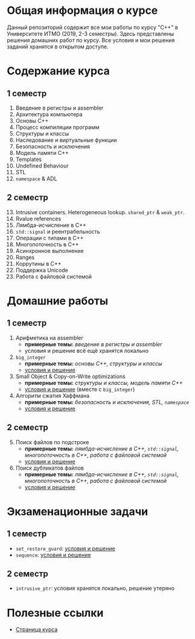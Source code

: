 # Общая информация о курсе

Данный репозиторий содержит все мои работы по курсу "C++" в Университете ИТМО (2019, 2-3 семестры). Здесь представлены решения домашних работ по курсу. Все условия и мои решения заданий хранятся в открытом доступе.

# Содержание курса

## 1 семестр

1. Введение в регистры и assembler
2. Архитектура компьютера
3. Основы C++
4. Процесс компиляции программ
5. Структуры и классы
6. Наследование и виртуальные функции
7. Безопасность и исключения
8. Модель памяти C++
9. Templates
10. Undefined Behaviour
11. STL
12. `namespace` & ADL

## 2 семестр

13. Intrusive containers. Heterogeneous lookup. `shared_ptr` & `weak_ptr`.
14. Rvalue references
15. Лямбда-исчисление в C++
16. `std::signal` и реентрабельность
17. Операции с типами в C++
18. Многопоточность в C++
19. Асинхронное выполнение
20. Ranges
21. Коррутины в C++
22. Поддержка Unicode
23. Работа с файловой системой

# Домашние работы

## 1 семестр

1. Арифметика на assembler
   * **примерные темы:** _введение в регистры и assembler_
   * условия и решение всё ещё хранятся локально
2. `big_integer`
   * **примерные темы:** _основы C++, структуры и классы_
   * [условия и решение](https://github.com/cannor147/big_integer)
3. Small Object & Copy-on-Write optimizations
   * **примерные темы:** _структуры и классы, модель памяти C++_
   * [условия и решение](https://github.com/cannor147/big_integer) (вместе с `big_integer`)
4. Алгоритм сжатия Хаффмана
   * **примерные темы:** _безопасность и исключения, STL, `namespace`_
   * [условия и решение](https://github.com/cannor147/huffman)

## 2 семестр

5. Поиск файлов по подстроке
   * **примерные темы:** _лямбда-исчисление в C++, `std::signal`, многопоточность в C++, работа с файловой системой_
   * [условия и решение](https://github.com/cannor147/substring_finder)
6. Поиск дубликатов файлов
   * **примерные темы:** _лямбда-исчисление в C++, `std::signal`, многопоточность в C++, работа с файловой системой_
   * [условия и решение](https://github.com/cannor147/duplicate_checker)

# Экзаменационные задачи

## 1 семестр

- `set_restore_guard`: [условия и решение](https://github.com/cannor147/set_restore_guard)
- `sequence`: [условия и решение](https://github.com/cannor147/sequence)

## 2 семестр

- `intrusive_ptr`: условия хранятся локально, решение утеряно

# Полезные ссылки

* [Страница курса](http://sorokin.github.io/cpp-course/)
